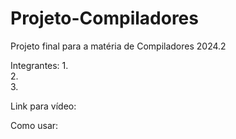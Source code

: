 # Projeto-Compiladores
Projeto final para a matéria de Compiladores 2024.2

Integrantes:
1.  
2.  
3.  

Link para vídeo:

Como usar:
